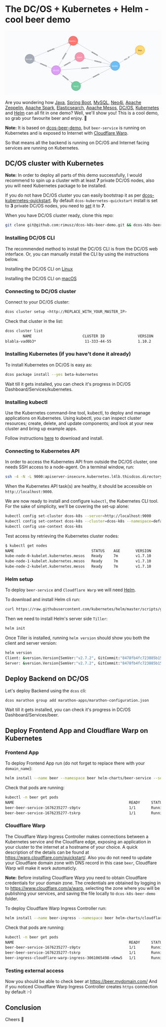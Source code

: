 # The DC/OS + Kubernetes + Helm - cool beer demo

![Model](images/components.png)

Are you wondering how [Java](http://www.oracle.com/technetwork/java/index.html), [Spring Boot](https://projects.spring.io/spring-boot/), [MySQL](https://www.mysql.com), [Neo4j](https://neo4j.com), [Apache Zeppelin](https://zeppelin.apache.org/), [Apache Spark](https://spark.apache.org/), [Elasticsearch](https://www.elastic.co),  [Apache Mesos](https://mesos.apache.org/), [DC/OS](https://dcos.io), [Kubernetes](https://kubernetes.io/) and [Helm](https://helm.sh) can all fit in one demo? Well, we'll show you! This is a cool demo, so grab your favourite beer and enjoy. 🍺

**Note:** It is based on [dcos-beer-demo](https://github.com/unterstein/dcos-beer-demo), but `beer-service` is running on Kubernetes and is exposed to Internet with [Cloudflare Warp](https://warp.cloudflare.com/docs/kubernetes/).

So that means all the backend is running on DC/OS and Internet facing services are running on Kubernetes.

## DC/OS cluster with Kubernetes

**Note:** In order to deploy all parts of this demo successfully, I would recommend to spin up a cluster with at least **7** private DC/OS nodes, also you will need Kubernetes package to be installed.

If you do not have DC/OS cluster you can easily bootstrap it as per [dcos-kubernetes-quickstart](https://github.com/mesosphere/dcos-kubernetes-quickstart).
By default `dcos-kubernetes-quickstart` install is set to **3** private DC/OS nodes, you need to [set](https://docs.mesosphere.com/service-docs/beta-kubernetes/0.3.0-1.7.10-beta/advanced-install/#change-the-number-of-kubernetes-worker-nodes) it to **7**.

When you have DC/OS cluster ready, clone this repo:
```bash
git clone git@github.com:rimusz/dcos-k8s-beer-demo.git && dcos-k8s-beer-demo
```

### Installing DC/OS CLI

The recommended method to install the DC/OS CLI is from the DC/OS web interface. Or, you can manually install the CLI by using the instructions below.

Installing the DC/OS CLI on [Linux](https://dcos.io/docs/1.10/cli/install/#linux)

Installing the DC/OS CLI on [macOS](https://dcos.io/docs/1.10/cli/install/#osx)

### Connecting to DC/OS cluster

Connect to your DC/OS cluster:
```bash
dcos cluster setup <http://REPLACE_WITH_YOUR_MASTER_IP>
```

Check that cluster in the list:
```bash
dcos cluster list
        NAME                       CLUSTER ID               VERSION           URL
blabla-vad0b3*                      11-333-44-55            1.10.2            http://1.2.3.4
```

### Installing Kubernetes (if you have't done it already)

To install Kubernetes on DC/OS is easy as:
```bash
dcos package install --yes beta-kubernetes
```

Wait till it gets installed, you can check it's progress in DC/OS Dashboard/Services/kubernetes.

### Installing kubectl

Use the Kubernetes command-line tool, kubectl, to deploy and manage applications on Kubernetes. Using kubectl, you can inspect cluster resources; create, delete, and update components; and look at your new cluster and bring up example apps.

Follow instructions [here](https://kubernetes.io/docs/tasks/tools/install-kubectl/) to download and install.

### Connecting to Kubernetes API

In order to access the Kubernetes API from outside the DC/OS cluster, one needs SSH access to a node-agent.
On a terminal window, run:

```bash
ssh -4 -N -L 9000:apiserver-insecure.kubernetes.l4lb.thisdcos.directory:9000 <REPLACE_WITH_YOUR_REMOTE_LINUX_USERNAME>@<http://REPLACE_WITH_YOUR_MASTER_IP>
```

When the Kubernetes API task(s) are healthy, it should be accessible on `http://localhost:9000`.

We are now ready to install and configure `kubectl`, the Kubernetes CLI tool. For the sake of simplicity, we'll be covering the set-up alone:
```bash
kubectl config set-cluster dcos-k8s --server=http://localhost:9000
kubectl config set-context dcos-k8s --cluster=dcos-k8s --namespace=default
kubectl config use-context dcos-k8s
```

Test access by retrieving the Kubernetes cluster nodes:
```bash
$ kubectl get nodes
NAME                                   STATUS    AGE       VERSION
kube-node-0-kubelet.kubernetes.mesos   Ready     7m        v1.7.10
kube-node-1-kubelet.kubernetes.mesos   Ready     7m        v1.7.10
kube-node-2-kubelet.kubernetes.mesos   Ready     7m        v1.7.10
```

### Helm setup

To deploy `beer-service` and `Cloudflare Warp` we will need [Helm](https://helm.sh).

To download and install Helm cli run:
```bash
curl https://raw.githubusercontent.com/kubernetes/helm/master/scripts/get | bash
```

Then we need to install Helm's server side `Tiller`:
```bash
helm init
```

Once Tiller is installed, running `helm version` should show you both the client and server version:
```bash
helm version
Client: &version.Version{SemVer:"v2.7.2", GitCommit:"8478fb4fc723885b155c924d1c8c410b7a9444e6", GitTreeState:"clean"}
Server: &version.Version{SemVer:"v2.7.2", GitCommit:"8478fb4fc723885b155c924d1c8c410b7a9444e6", GitTreeState:"clean"}
```

## Deploy Backend on DC/OS

Let's deploy Backend using the `dcos` cli:
```bash
dcos marathon group add marathon-apps/marathon-configuration.json
```

Wait till it gets installed, you can check it's progress in DC/OS Dashboard/Services/beer.

## Deploy Frontend App and Cloudflare Warp on Kubernetes

### Frontend App

To deploy Frontend App run (do not forget to replace there with your `domain_name`):
```bash
helm install --name beer --namespace beer helm-charts/beer-service --set ingress.host=beer.mydomain.com
```

Check that pods are running:
```bash
kubectl -n beer get pods
NAME                                                    READY     STATUS    RESTARTS   AGE
beer-beer-service-1676235277-s9ptv                      1/1       Running   0          2m
beer-beer-service-1676235277-tskrp                      1/1       Running   0          2m
```

### Cloudflare Warp

The Cloudflare Warp Ingress Controller makes connections between a Kubernetes service and the Cloudflare edge, exposing an application in your cluster to the internet at a hostname of your choice. A quick description of the details can be found at https://warp.cloudflare.com/quickstart/.
Also you do not need to update your Cloudflare domain zone with DNS record in this case `beer`, Cloudflare Warp will make it work automaticly.

**Note:** Before installing Cloudflare Warp you need to obtain Cloudflare credentials for your domain zone.
The credentials are obtained by logging in to https://www.cloudflare.com/a/warp, selecting the zone where you will be publishing your services, and saving the file locally to `dcos-k8s-beer-demo` folder.

To deploy Cloudflare Warp Ingress Controller run:
```bash
helm install --name beer-ingress --namespace beer helm-charts/cloudflare-warp-ingress --set cert=$(cat cloudflare-warp.pem | base64)
```

Check that pods are running:
```bash
kubectl -n beer get pods
NAME                                                    READY     STATUS    RESTARTS   AGE
beer-beer-service-1676235277-s9ptv                      1/1       Running   0          10m
beer-beer-service-1676235277-tskrp                      1/1       Running   0          10m
beer-ingress-cloudflare-warp-ingress-3061065498-v6mw5   1/1       Running   0          1m
```

### Testing external access

Now you should be able to check beer at https://beer.mydomain.com/
And if you noticed Cloudflare Warp Ingress Controller creates `https` connection by default :-)


## Conclusion
Cheers 🍺
